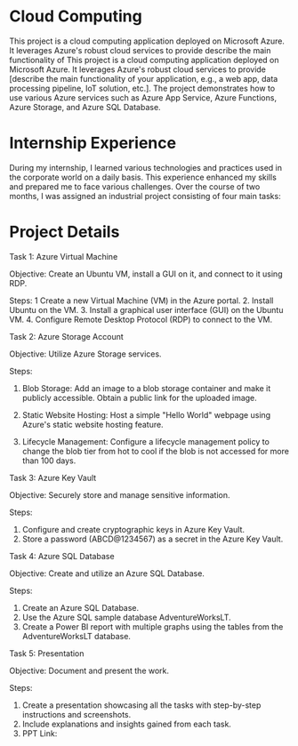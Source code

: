 # Cloud Computing
This project is a cloud computing application deployed on Microsoft Azure. It leverages Azure's robust cloud services to provide describe the main functionality of This project is a cloud computing application deployed on Microsoft Azure. It leverages Azure's robust cloud services to provide [describe the main functionality of your application, e.g., a web app, data processing pipeline, IoT solution, etc.]. The project demonstrates how to use various Azure services such as Azure App Service, Azure Functions, Azure Storage, and Azure SQL Database.

# Internship Experience

During my internship, I learned various technologies and practices used in the corporate world on a daily basis. This experience enhanced my skills and prepared me to face various challenges. Over the course of two months, I was assigned an industrial project consisting of four main tasks:

# Project Details
Task 1: Azure Virtual Machine

Objective: Create an Ubuntu VM, install a GUI on it, and connect to it using RDP.

Steps:
1 Create a new Virtual Machine (VM) in the Azure portal.
2. Install Ubuntu on the VM.
3. Install a graphical user interface (GUI) on the Ubuntu VM.
4. Configure Remote Desktop Protocol (RDP) to connect to the VM.

Task 2: Azure Storage Account

Objective: Utilize Azure Storage services.

Steps:
1. Blob Storage:
        Add an image to a blob storage container and make it publicly accessible.
        Obtain a public link for the uploaded image.

2. Static Website Hosting:
        Host a simple "Hello World" webpage using Azure's static website hosting feature.

3. Lifecycle Management:
        Configure a lifecycle management policy to change the blob tier from hot to cool if the blob is not accessed for more than 100 days.

Task 3: Azure Key Vault

Objective: Securely store and manage sensitive information.

Steps:
1. Configure and create cryptographic keys in Azure Key Vault.
2. Store a password (ABCD@1234567) as a secret in the Azure Key Vault.

Task 4: Azure SQL Database

Objective: Create and utilize an Azure SQL Database.

Steps:
1. Create an Azure SQL Database.
2. Use the Azure SQL sample database AdventureWorksLT.
3. Create a Power BI report with multiple graphs using the tables from the AdventureWorksLT database.

Task 5: Presentation

Objective: Document and present the work.

Steps:
1. Create a presentation showcasing all the tasks with step-by-step instructions and screenshots.
2. Include explanations and insights gained from each task.
3. PPT Link: 
